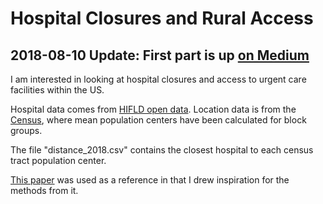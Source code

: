 # Hospital Closures and Rural Access

## 2018-08-10 Update: First part is up [on Medium](https://medium.com/@maria.ma/urgent-care-access-in-the-united-states-rural-hospital-closures-8a68c4ae612)



I am interested in looking at hospital closures and access to urgent care facilities within the US.

Hospital data comes from [HIFLD open data](https://hifld-geoplatform.opendata.arcgis.com/datasets/hospitals?geometry=-182.07%2C7.695%2C35.899%2C56.744). Location data is from the [Census](https://www.census.gov/geo/reference/centersofpop.html), where mean population centers have been calculated for block groups.


The file "distance_2018.csv" contains the closest hospital to each census tract population center. 

[This paper](https://www.ncbi.nlm.nih.gov/pmc/articles/PMC2728684/) was used as a reference in that I drew inspiration for the methods from it. 


